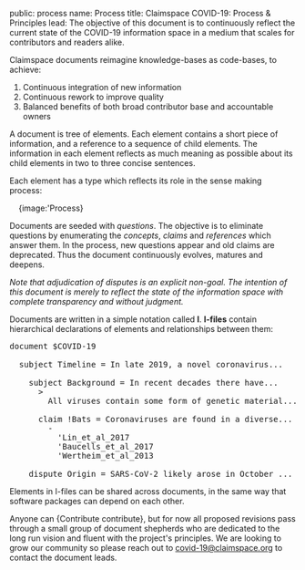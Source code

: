 public: process
name: Process
title: Claimspace COVID-19: Process & Principles
lead: The objective of this document is to continuously reflect the current state of the COVID-19 information space in a medium that scales for contributors and readers alike.

Claimspace documents reimagine knowledge-bases as code-bases, to achieve:

  1. Continuous integration of new information
  2. Continuous rework to improve quality
  3. Balanced benefits of both broad contributor base and accountable owners

A document is tree of elements. Each element contains a short piece of information, and a reference to a sequence of child elements. The information in each element reflects as much meaning as possible about its child elements in two to three concise sentences.

Each element has a type which reflects its role in the sense making process:

<div style="margin-left: 16px;">{image:'Process}</div>

Documents are seeded with *questions*. The objective is to eliminate questions by enumerating the *concepts*, *claims* and *references* which answer them. In the process, new questions appear and old claims are deprecated. Thus the document continuously evolves, matures and deepens.

*Note that adjudication of disputes is an explicit non-goal. The intention of this document is merely to reflect the state of the information space with complete transparency and without judgment.*

Documents are written in a simple notation called **I**. **I-files** contain hierarchical declarations of elements and relationships between them:

<pre>
document $COVID-19

  subject Timeline = In late 2019, a novel coronavirus...

    subject Background = In recent decades there have...
      >
        All viruses contain some form of genetic material...

      claim !Bats = Coronaviruses are found in a diverse...
        -
          'Lin_et_al_2017
          'Baucells_et_al_2017
          'Wertheim_et_al_2013

    dispute Origin = SARS-CoV-2 likely arose in October ...
</pre>

Elements in I-files can be shared across documents, in the same way that software packages can depend on each other.

Anyone can {Contribute contribute}, but for now all proposed revisions pass through a small group of document shepherds who are dedicated to the long run vision and fluent with the project's principles. We are looking to grow our community so please reach out to covid-19@claimspace.org to contact the document leads.
